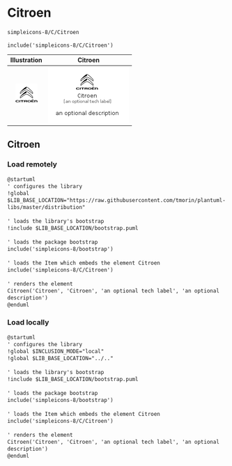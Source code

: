 # Citroen


```text
simpleicons-8/C/Citroen
```

```text
include('simpleicons-8/C/Citroen')
```



| Illustration | Citroen |
| :---: | :---: |
| ![illustration for Illustration](../../simpleicons-8/C/Citroen.png) | ![illustration for Citroen](../../simpleicons-8/C/Citroen.Local.png) |




## Citroen

### Load remotely
```plantuml
@startuml
' configures the library
!global $LIB_BASE_LOCATION="https://raw.githubusercontent.com/tmorin/plantuml-libs/master/distribution"

' loads the library's bootstrap
!include $LIB_BASE_LOCATION/bootstrap.puml

' loads the package bootstrap
include('simpleicons-8/bootstrap')

' loads the Item which embeds the element Citroen
include('simpleicons-8/C/Citroen')

' renders the element
Citroen('Citroen', 'Citroen', 'an optional tech label', 'an optional description')
@enduml
```

### Load locally
```plantuml
@startuml
' configures the library
!global $INCLUSION_MODE="local"
!global $LIB_BASE_LOCATION="../.."

' loads the library's bootstrap
!include $LIB_BASE_LOCATION/bootstrap.puml

' loads the package bootstrap
include('simpleicons-8/bootstrap')

' loads the Item which embeds the element Citroen
include('simpleicons-8/C/Citroen')

' renders the element
Citroen('Citroen', 'Citroen', 'an optional tech label', 'an optional description')
@enduml
```

